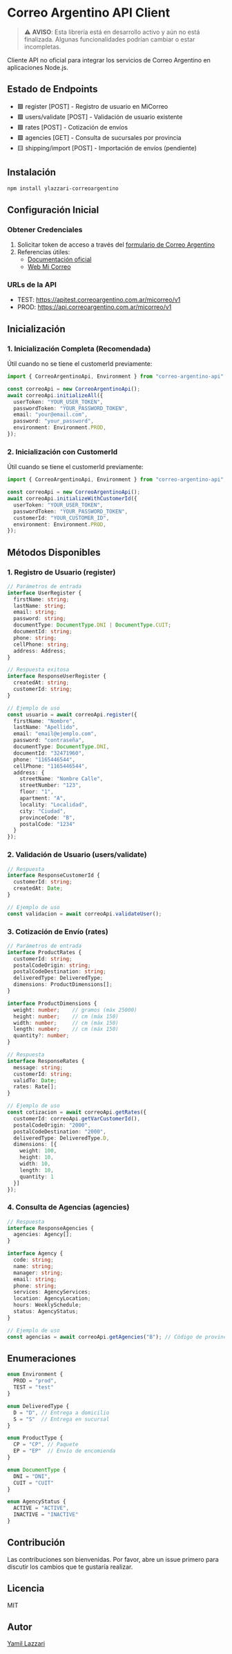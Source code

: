# Correo Argentino API Client

> ⚠️ **AVISO**: Esta librería está en desarrollo activo y aún no está finalizada. Algunas funcionalidades podrían cambiar o estar incompletas.

Cliente API no oficial para integrar los servicios de Correo Argentino en aplicaciones Node.js.

## Estado de Endpoints

- 🟩 register [POST] - Registro de usuario en MiCorreo
- 🟩 users/validate [POST] - Validación de usuario existente
- 🟩 rates [POST] - Cotización de envíos
- 🟩 agencies [GET] - Consulta de sucursales por provincia
- 🟨 shipping/import [POST] - Importación de envíos (pendiente)

## Instalación

```bash
npm install ylazzari-correoargentino
```

## Configuración Inicial

### Obtener Credenciales

1. Solicitar token de acceso a través del [formulario de Correo Argentino](https://www.correoargentino.com.ar/MiCorreo/public/contact)
2. Referencias útiles:
   - [Documentación oficial](https://www.correoargentino.com.ar/MiCorreo/public/img/pag/apiMiCorreo.pdf)
   - [Web Mi Correo](https://www.correoargentino.com.ar/MiCorreo/public/)

### URLs de la API
- TEST: https://apitest.correoargentino.com.ar/micorreo/v1
- PROD: https://api.correoargentino.com.ar/micorreo/v1

## Inicialización

### 1. Inicialización Completa (Recomendada)

Útil cuando no se tiene el customerId previamente:

```typescript
import { CorreoArgentinoApi, Environment } from "correo-argentino-api";

const correoApi = new CorreoArgentinoApi();
await correoApi.initializeAll({
  userToken: "YOUR_USER_TOKEN",
  passwordToken: "YOUR_PASSWORD_TOKEN",
  email: "your@email.com",
  password: "your_password",
  environment: Environment.PROD,
});
```

### 2. Inicialización con CustomerId

Útil cuando se tiene el customerId previamente:

```typescript
import { CorreoArgentinoApi, Environment } from "correo-argentino-api";

const correoApi = new CorreoArgentinoApi();
await correoApi.initializeWithCustomerId({
  userToken: "YOUR_USER_TOKEN",
  passwordToken: "YOUR_PASSWORD_TOKEN",
  customerId: "YOUR_CUSTOMER_ID",
  environment: Environment.PROD,
});
```

## Métodos Disponibles

### 1. Registro de Usuario (register)

```typescript
// Parámetros de entrada
interface UserRegister {
  firstName: string;
  lastName: string;
  email: string;
  password: string;
  documentType: DocumentType.DNI | DocumentType.CUIT;
  documentId: string;
  phone: string;
  cellPhone: string;
  address: Address;
}

// Respuesta exitosa
interface ResponseUserRegister {
  createdAt: string;
  customerId: string;
}

// Ejemplo de uso
const usuario = await correoApi.register({
  firstName: "Nombre",
  lastName: "Apellido",
  email: "email@ejemplo.com",
  password: "contraseña",
  documentType: DocumentType.DNI,
  documentId: "32471960",
  phone: "1165446544",
  cellPhone: "1165446544",
  address: {
    streetName: "Nombre Calle",
    streetNumber: "123",
    floor: "1",
    apartment: "A",
    locality: "Localidad",
    city: "Ciudad",
    provinceCode: "B",
    postalCode: "1234"
  }
});
```

### 2. Validación de Usuario (users/validate)

```typescript
// Respuesta
interface ResponseCustomerId {
  customerId: string;
  createdAt: Date;
}

// Ejemplo de uso
const validacion = await correoApi.validateUser();
```

### 3. Cotización de Envío (rates)

```typescript
// Parámetros de entrada
interface ProductRates {
  customerId: string;
  postalCodeOrigin: string;
  postalCodeDestination: string;
  deliveredType: DeliveredType;
  dimensions: ProductDimensions[];
}

interface ProductDimensions {
  weight: number;    // gramos (máx 25000)
  height: number;    // cm (máx 150)
  width: number;     // cm (máx 150)
  length: number;    // cm (máx 150)
  quantity?: number;
}

// Respuesta
interface ResponseRates {
  message: string;
  customerId: string;
  validTo: Date;
  rates: Rate[];
}

// Ejemplo de uso
const cotizacion = await correoApi.getRates({
  customerId: correoApi.getVarCustomerId(),
  postalCodeOrigin: "2000",
  postalCodeDestination: "2000",
  deliveredType: DeliveredType.D,
  dimensions: [{
    weight: 100,
    height: 10,
    width: 10,
    length: 10,
    quantity: 1
  }]
});
```

### 4. Consulta de Agencias (agencies)

```typescript
// Respuesta
interface ResponseAgencies {
  agencies: Agency[];
}

interface Agency {
  code: string;
  name: string;
  manager: string;
  email: string;
  phone: string;
  services: AgencyServices;
  location: AgencyLocation;
  hours: WeeklySchedule;
  status: AgencyStatus;
}

// Ejemplo de uso
const agencias = await correoApi.getAgencies("B"); // Código de provincia
```

## Enumeraciones

```typescript
enum Environment {
  PROD = "prod",
  TEST = "test"
}

enum DeliveredType {
  D = "D", // Entrega a domicilio
  S = "S"  // Entrega en sucursal
}

enum ProductType {
  CP = "CP", // Paquete
  EP = "EP"  // Envío de encomienda
}

enum DocumentType {
  DNI = "DNI",
  CUIT = "CUIT"
}

enum AgencyStatus {
  ACTIVE = "ACTIVE",
  INACTIVE = "INACTIVE"
}
```

## Contribución

Las contribuciones son bienvenidas. Por favor, abre un issue primero para discutir los cambios que te gustaría realizar.

## Licencia

MIT

## Autor

[Yamil Lazzari](https://github.com/YamilEzequiel)
